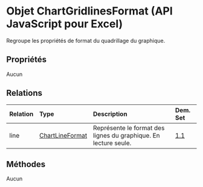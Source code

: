 # <a name="chartgridlinesformat-object-javascript-api-for-excel"></a>Objet ChartGridlinesFormat (API JavaScript pour Excel)

Regroupe les propriétés de format du quadrillage du graphique.

## <a name="properties"></a>Propriétés

Aucun

## <a name="relationships"></a>Relations
| Relation | Type    |Description| Dem. Set|
|:---------------|:--------|:----------|:----|
|line|[ChartLineFormat](chartlineformat.md)|Représente le format des lignes du graphique. En lecture seule.|[1.1](../requirement-sets/excel-api-requirement-sets.md)|

## <a name="methods"></a>Méthodes
Aucun

